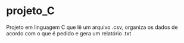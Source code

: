 # projeto_C
Projeto em linguagem C que lê um arquivo .csv, organiza os dados de acordo com o que é pedido e gera um relatório .txt
